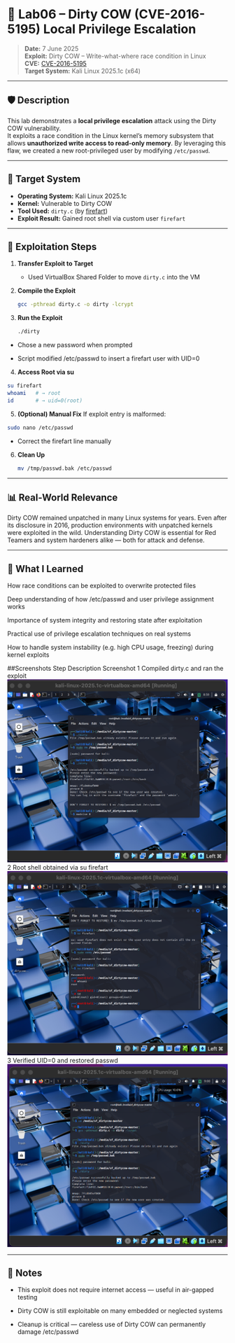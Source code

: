 # 🐄 Lab06 – Dirty COW (CVE-2016-5195) Local Privilege Escalation

> **Date:** 7 June 2025  
> **Exploit:** Dirty COW – Write-what-where race condition in Linux  
> **CVE:** [CVE-2016-5195](https://nvd.nist.gov/vuln/detail/CVE-2016-5195)  
> **Target System:** Kali Linux 2025.1c (x64)

---

## 🛡️ Description

This lab demonstrates a **local privilege escalation** attack using the Dirty COW vulnerability.  
It exploits a race condition in the Linux kernel’s memory subsystem that allows **unauthorized write access to read-only memory**. By leveraging this flaw, we created a new root-privileged user by modifying `/etc/passwd`.

---

## 🎯 Target System

- **Operating System:** Kali Linux 2025.1c  
- **Kernel:** Vulnerable to Dirty COW  
- **Tool Used:** `dirty.c` (by [firefart](https://github.com/firefart))  
- **Exploit Result:** Gained root shell via custom user `firefart`

---

## 🧨 Exploitation Steps

1. **Transfer Exploit to Target**
   - Used VirtualBox Shared Folder to move `dirty.c` into the VM

2. **Compile the Exploit**
   ```bash
   gcc -pthread dirty.c -o dirty -lcrypt
   ```
3. **Run the Exploit**
   ```bash
   ./dirty
  - Chose a new password when prompted

  - Script modified /etc/passwd to insert a firefart user with UID=0
4. **Access Root via su**
  ```bash
  su firefart
  whoami   # → root
  id       # → uid=0(root)
```
5. **(Optional) Manual Fix**
If exploit entry is malformed:
```bash
sudo nano /etc/passwd
```
  - Correct the firefart line manually
6. **Clean Up**
    ```bash
    mv /tmp/passwd.bak /etc/passwd

---

## 📊 Real-World Relevance
Dirty COW remained unpatched in many Linux systems for years. Even after its disclosure in 2016, production environments with unpatched kernels were exploited in the wild.
Understanding Dirty COW is essential for Red Teamers and system hardeners alike — both for attack and defense.

---

## 🧠 What I Learned
How race conditions can be exploited to overwrite protected files

Deep understanding of how /etc/passwd and user privilege assignment works

Importance of system integrity and restoring state after exploitation

Practical use of privilege escalation techniques on real systems

How to handle system instability (e.g. high CPU usage, freezing) during kernel exploits


##Screenshots
Step	Description	Screenshot
1	Compiled dirty.c and ran the exploit	![Compile and run](https://github.com/ATTezel/RedTeam-Labs/blob/main/lab06/Screen%20Shot%202025-06-07%20at%2015.59.52.png)
2	Root shell obtained via su firefart	![Root shell](https://github.com/ATTezel/RedTeam-Labs/blob/main/lab06/Screen%20Shot%202025-06-07%20at%2015.57.03.png)
3	Verified UID=0 and restored passwd	![Cleanup](https://github.com/ATTezel/RedTeam-Labs/blob/main/lab06/Screen%20Shot%202025-06-07%20at%2016.00.08.png)

---

## 📁 Notes
  - This exploit does not require internet access — useful in air-gapped testing

  - Dirty COW is still exploitable on many embedded or neglected systems

  - Cleanup is critical — careless use of Dirty COW can permanently damage /etc/passwd
